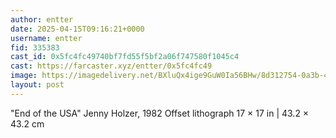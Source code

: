 ```yaml
---
author: entter
date: 2025-04-15T09:16:21+0000
username: entter
fid: 335383
cast_id: 0x5fc4fc49740bf7fd55f5bf2a06f747580f1045c4
cast: https://farcaster.xyz/entter/0x5fc4fc49
image: https://imagedelivery.net/BXluQx4ige9GuW0Ia56BHw/8d312754-0a3b-4c85-b360-fd1d4fd0a100/original
layout: post
---
```


"End of the USA" Jenny Holzer, 1982
Offset lithograph 17 × 17 in | 43.2 × 43.2 cm

<img src='https://imagedelivery.net/BXluQx4ige9GuW0Ia56BHw/8d312754-0a3b-4c85-b360-fd1d4fd0a100/original' alt='' referrerpolicy='no-referrer'/>
